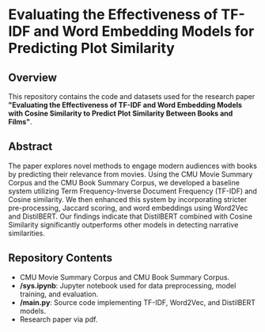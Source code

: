 # Evaluating the Effectiveness of TF-IDF and Word Embedding Models for Predicting Plot Similarity

## Overview

This repository contains the code and datasets used for the research paper **"Evaluating the Effectiveness of TF-IDF and Word Embedding Models with Cosine Similarity to Predict Plot Similarity Between Books and Films"**.

## Abstract

The paper explores novel methods to engage modern audiences with books by predicting their relevance from movies. Using the CMU Movie Summary Corpus and the CMU Book Summary Corpus, we developed a baseline system utilizing Term Frequency-Inverse Document Frequency (TF-IDF) and Cosine similarity. We then enhanced this system by incorporating stricter pre-processing, Jaccard scoring, and word embeddings using Word2Vec and DistilBERT. Our findings indicate that DistilBERT combined with Cosine Similarity significantly outperforms other models in detecting narrative similarities.

## Repository Contents

- CMU Movie Summary Corpus and CMU Book Summary Corpus.
- **/sys.ipynb**: Jupyter notebook used for data preprocessing, model training, and evaluation.
- **/main.py**: Source code implementing TF-IDF, Word2Vec, and DistilBERT models.
- Research paper via pdf.
